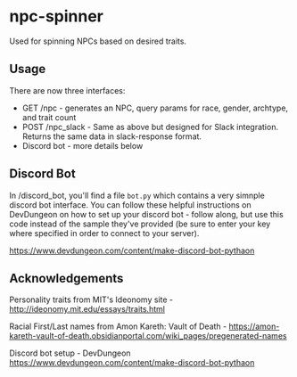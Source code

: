 # npc-spinner
Used for spinning NPCs based on desired traits.  

## Usage 
There are now three interfaces:
 * GET /npc - generates an NPC, query params for race, gender, archtype, and trait count
 * POST /npc_slack - Same as above but designed for Slack integration.  Returns the same data in slack-response format.
 * Discord bot - more details below
 
 
## Discord Bot
In /discord_bot, you'll find a file `bot.py` which contains a very simnple discord bot interface.  You can follow these helpful instructions on DevDungeon on how to set up your discord bot - follow along, but use this code instead of the sample they've provided (be sure to enter your key where specified in order to connect to your server).  

https://www.devdungeon.com/content/make-discord-bot-pythaon

 
## Acknowledgements
Personality traits from MIT's Ideonomy site - http://ideonomy.mit.edu/essays/traits.html

Racial First/Last names from Amon Kareth: Vault of Death - https://amon-kareth-vault-of-death.obsidianportal.com/wiki_pages/pregenerated-names

Discord bot setup - DevDungeon https://www.devdungeon.com/content/make-discord-bot-pythaon
 

